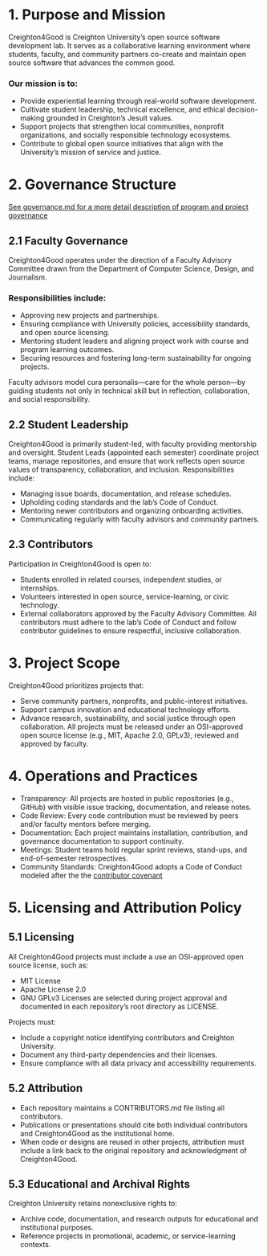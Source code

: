 # 1. Purpose and Mission
Creighton4Good is Creighton University’s open source software development lab.
It serves as a collaborative learning environment where students, faculty, and community partners co-create and maintain open source software that advances the common good.
### Our mission is to:
- Provide experiential learning through real-world software development.
- Cultivate student leadership, technical excellence, and ethical decision-making grounded in Creighton’s Jesuit values.
- Support projects that strengthen local communities, nonprofit organizations, and socially responsible technology ecosystems.
- Contribute to global open source initiatives that align with the University’s mission of service and justice.
 
# 2. Governance Structure
[See governance.md for a more detail description of program and project governance](governance.md)
## 2.1 Faculty Governance
Creighton4Good operates under the direction of a Faculty Advisory Committee drawn from the Department of Computer Science, Design, and Journalism.
### Responsibilities include:
- Approving new projects and partnerships.
- Ensuring compliance with University policies, accessibility standards, and open source licensing.
- Mentoring student leaders and aligning project work with course and program learning outcomes.
- Securing resources and fostering long-term sustainability for ongoing projects.
  
Faculty advisors model cura personalis—care for the whole person—by guiding students not only in technical skill but in reflection, collaboration, and social responsibility.
 
## 2.2 Student Leadership
Creighton4Good is primarily student-led, with faculty providing mentorship and oversight.
Student Leads (appointed each semester) coordinate project teams, manage repositories, and ensure that work reflects open source values of transparency, collaboration, and inclusion.
Responsibilities include:
- Managing issue boards, documentation, and release schedules.
- Upholding coding standards and the lab’s Code of Conduct.
- Mentoring newer contributors and organizing onboarding activities.
- Communicating regularly with faculty advisors and community partners.
 
## 2.3 Contributors
Participation in Creighton4Good is open to:
- Students enrolled in related courses, independent studies, or internships.
- Volunteers interested in open source, service-learning, or civic technology.
- External collaborators approved by the Faculty Advisory Committee.
All contributors must adhere to the lab’s Code of Conduct and follow contributor guidelines to ensure respectful, inclusive collaboration.
 
# 3. Project Scope
Creighton4Good prioritizes projects that:
- Serve community partners, nonprofits, and public-interest initiatives.
- Support campus innovation and educational technology efforts.
- Advance research, sustainability, and social justice through open collaboration.
All projects must be released under an OSI-approved open source license (e.g., MIT, Apache 2.0, GPLv3), reviewed and approved by faculty.
 
# 4. Operations and Practices
- Transparency: All projects are hosted in public repositories (e.g., GitHub) with visible issue tracking, documentation, and release notes.
- Code Review: Every code contribution must be reviewed by peers and/or faculty mentors before merging.
- Documentation: Each project maintains installation, contribution, and governance documentation to support continuity.
- Meetings: Student teams hold regular sprint reviews, stand-ups, and end-of-semester retrospectives.
- Community Standards: Creighton4Good adopts a Code of Conduct modeled after the the [contributor covenant](https://www.contributor-covenant.org/)

# 5. Licensing and Attribution Policy
## 5.1 Licensing
All Creighton4Good projects must include a use an OSI-approved open source license, such as:
- MIT License
- Apache License 2.0
- GNU GPLv3
Licenses are selected during project approval and documented in each repository’s root directory as LICENSE.   

Projects must:  
- Include a copyright notice identifying contributors and Creighton University.
- Document any third-party dependencies and their licenses.
- Ensure compliance with all data privacy and accessibility requirements.
## 5.2 Attribution
- Each repository maintains a CONTRIBUTORS.md file listing all contributors.
- Publications or presentations should cite both individual contributors and Creighton4Good as the institutional home.
- When code or designs are reused in other projects, attribution must include a link back to the original repository and acknowledgment of Creighton4Good.
## 5.3 Educational and Archival Rights
Creighton University retains nonexclusive rights to:
- Archive code, documentation, and research outputs for educational and institutional purposes.
- Reference projects in promotional, academic, or service-learning contexts.
